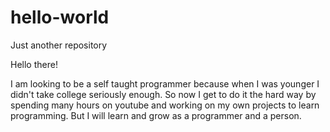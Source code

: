 # hello-world
Just another repository

Hello there!

I am looking to be a self taught programmer because when I was younger I didn't take college seriously enough. So now I get to do it the hard way by spending many hours on youtube and working on my own projects to learn programming. But I will learn and grow as a programmer and a person.   
